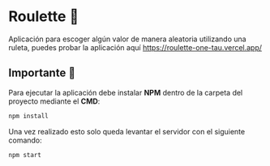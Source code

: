 # Roulette 🌟
Aplicación para escoger algún valor de manera aleatoria utilizando una ruleta, puedes probar la aplicación aquí https://roulette-one-tau.vercel.app/

## Importante 🦉
Para ejecutar la aplicación debe instalar **NPM** dentro de la carpeta del proyecto mediante el **CMD**:

```bash
npm install
```

Una vez realizado esto solo queda levantar el servidor con el siguiente comando:

```bash
npm start
```
